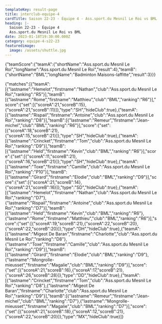 ```yaml
---
templateKey: result-page
title: interclub-equipe-4
cardTitle: Saison 22-23 - Équipe 4 - Ass.sport.du Mesnil Le Roi vs BML
heading: |-
  Saison 22-23 - Équipe 4
  Ass.sport.du Mesnil Le Roi vs BML
date: 2023-01-18T19:30:00.000Z
category: equipe-4-s22-23
featuredimage:
  image: /assets/shuttle.jpg
---
```


<teamscoreboard>{"teamScore":{"teamA":{"shortName":"Ass.sport.du Mesnil Le Roi","longName":"Ass.sport.du Mesnil Le Roi","result":4},"teamB":{"shortName":"BML","longName":"Badminton Maisons-laffitte","result":3}}}</teamscoreboard>

<scoreboard>{"matches":[{"teamA":[{"lastname":"Hemelot","firstname":"Nathan","club":"Ass.sport.du Mesnil Le Roi","ranking":"R5"}],"teamB":[{"lastname":"Rome","firstname":"Matthieu","club":"BML","ranking":"R6"}],"score":{"set":[{"scoreA":21,"scoreB":15},{"scoreA":21,"scoreB":11}]},"type":"SH","hideClub":true},{"teamA":[{"lastname":"Rispail","firstname":"Antoine","club":"Ass.sport.du Mesnil Le Roi","ranking":"D8"}],"teamB":[{"lastname":"Remeur","firstname":"Jean-michel","club":"BML","ranking":"R6"}],"score":{"set":[{"scoreA":18,"scoreB":21},{"scoreA":15,"scoreB":21}]},"type":"SH","hideClub":true},{"teamA":[{"lastname":"Crincket","firstname":"Tom","club":"Ass.sport.du Mesnil Le Roi","ranking":"D9"}],"teamB":[{"lastname":"Held","firstname":"Kevin","club":"BML","ranking":"R6"}],"score":{"set":[{"scoreA":11,"scoreB":21},{"scoreA":16,"scoreB":21}]},"type":"SH","hideClub":true},{"teamA":[{"lastname":"Toxe","firstname":"Camille","club":"Ass.sport.du Mesnil Le Roi","ranking":"P10"}],"teamB":[{"lastname":"Girard","firstname":"Elodie","club":"BML","ranking":"D9"}],"score":{"set":[{"scoreA":21,"scoreB":14},{"scoreA":21,"scoreB":16}]},"type":"SD","hideClub":true},{"teamA":[{"lastname":"Hemelot","firstname":"Nathan","club":"Ass.sport.du Mesnil Le Roi","ranking":"D7"},{"lastname":"Rispail","firstname":"Antoine","club":"Ass.sport.du Mesnil Le Roi","ranking":"D7"}],"teamB":[{"lastname":"Held","firstname":"Kevin","club":"BML","ranking":"R6"},{"lastname":"Rome","firstname":"Matthieu","club":"BML","ranking":"R6"}],"score":{"set":[{"scoreA":19,"scoreB":21},{"scoreA":22,"scoreB":20},{"scoreA":22,"scoreB":20}]},"type":"DH","hideClub":true},{"teamA":[{"lastname":"Migeot De Baran","firstname":"Charlotte","club":"Ass.sport.du Mesnil Le Roi","ranking":"D8"},{"lastname":"Toxe","firstname":"Camille","club":"Ass.sport.du Mesnil Le Roi","ranking":"D9"}],"teamB":[{"lastname":"Girard","firstname":"Elodie","club":"BML","ranking":"D9"},{"lastname":"Mongrolle-mieusset","firstname":"Magalie","club":"BML","ranking":"D9"}],"score":{"set":[{"scoreA":21,"scoreB":16},{"scoreA":17,"scoreB":21},{"scoreA":26,"scoreB":28}]},"type":"DD","hideClub":true},{"teamA":[{"lastname":"Crincket","firstname":"Tom","club":"Ass.sport.du Mesnil Le Roi","ranking":"D8"},{"lastname":"Migeot De Baran","firstname":"Charlotte","club":"Ass.sport.du Mesnil Le Roi","ranking":"D9"}],"teamB":[{"lastname":"Remeur","firstname":"Jean-michel","club":"BML","ranking":"D7"},{"lastname":"Mongrolle-mieusset","firstname":"Magalie","club":"BML","ranking":"D7"}],"score":{"set":[{"scoreA":21,"scoreB":18},{"scoreA":12,"scoreB":21},{"scoreA":22,"scoreB":20}]},"type":"MX","hideClub":true}]}</scoreboard>